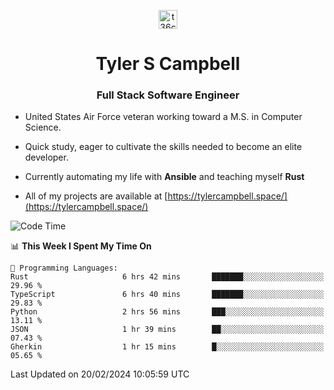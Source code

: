 <p align="center">
<a href="https://www.linkedin.com/in/t36campbell" target="blank"><img align="center" src="https://ik.imagekit.io/t36campbell/Portfolio/linkedin.png.original_m8bbGgPh6.png" alt="t36campbell" height="30" width="30" /></a>
</p>
<h1 align="center">Tyler S Campbell</h1>
<h3 align="center">Full Stack Software Engineer</h3>

* United States Air Force veteran working toward a M.S. in Computer Science.

* Quick study, eager to cultivate the skills needed to become an elite developer.

* Currently automating my life with **Ansible** and teaching myself **Rust**

* All of my projects are available at [https://tylercampbell.space/](https://tylercampbell.space/)

<!--START_SECTION:waka-->
![Code Time](http://img.shields.io/badge/Code%20Time-3%2C213%20hrs%2057%20mins-blue)

📊 **This Week I Spent My Time On** 

```text
💬 Programming Languages: 
Rust                     6 hrs 42 mins       ███████░░░░░░░░░░░░░░░░░░   29.96 % 
TypeScript               6 hrs 40 mins       ███████░░░░░░░░░░░░░░░░░░   29.83 % 
Python                   2 hrs 56 mins       ███░░░░░░░░░░░░░░░░░░░░░░   13.11 % 
JSON                     1 hr 39 mins        ██░░░░░░░░░░░░░░░░░░░░░░░   07.43 % 
Gherkin                  1 hr 15 mins        █░░░░░░░░░░░░░░░░░░░░░░░░   05.65 % 
```


 Last Updated on 20/02/2024 10:05:59 UTC
<!--END_SECTION:waka-->
